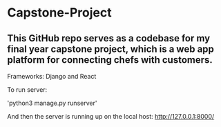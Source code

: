 # Capstone-Project

## This GitHub repo serves as a codebase for my final year capstone project, which is a web app platform for connecting chefs with customers. 

Frameworks: Django and React

To run server:

'python3 manage.py runserver'

And then the server is running up on the local host: http://127.0.0.1:8000/
